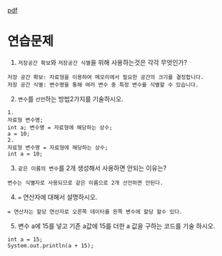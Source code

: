 [pdf](../../pdf/JAVA240812simple148.pdf)
#  연습문제 
1. `저장공간 확보`와 `저장공간 식별`을 위해 사용하는것은 각각 무엇인가?

```
저장 공간 확보: 자료형을 이용하여 메모리에서 필요한 공간의 크기를 결정합니다. 
저장 공간 식별: 변수명을 통해 여러 변수 중 특정 변수를 식별할 수 있습니다. 
```

2. `변수`를 `선언`하는 방법2가지를 기술하시오. 
```
1.
자료형 변수명;
int a; 변수명 = 자료형에 해당하는 상수; 
a = 10; 
2. 
자료형 변수명 = 자료형에 해당하는 상수; 
int a = 10;
```

3. `같은 이름의 변수`를 2개 생성해서 사용하면 안되는 이유는? 
```
변수는 식별자로 사용되므로 같은 이름으로 2개 선언하면 안된다.
```

4. `=` 연산자에 대해서 설명하시오. 
```
= 연산자는 할당 연산자로 오른쪽 데이터를 왼쪽 변수에 할당 할수 있다. 
```

5. 변수 a에 15를 넣고 기존 a값에 15를 더한 a 값을 구하는 코드를 기술 하시오.
```
int a = 15;
System.out.println(a + 15);
```
